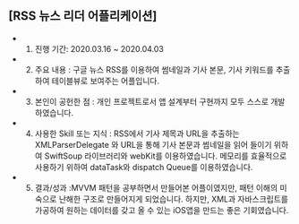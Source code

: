 ## [RSS 뉴스 리더 어플리케이션]
- 1. 진행 기간: 2020.03.16 ~ 2020.04.03
- 2. 주요 내용 : 구글 뉴스 RSS를 이용하여 썸네일과 기사 본문, 기사 키워드를 추출하여 테이블뷰로 보여주는 어플입니다.
- 3. 본인이 공헌한 점 : 개인 프로젝트로서 앱 설계부터 구현까지 모두 스스로 개발하였습니다. 
- 4. 사용한 Skill 또는 지식 : RSS에서 기사 제목과 URL을 추출하는 XMLParserDelegate 와 URL을 통해 기사 본문과 썸네일을 읽어 들이기 위하여 SwiftSoup 라이브러리와 webKit를 이용하였습니다. 메모리를 효율적으로 사용하기 위하여 dataTask와 dispatch Queue를 이용하였습니다.
- 5. 결과/성과 :MVVM 패턴을 공부하면서 만들어본 어플이였지만, 패턴 이해의 미숙으로 난해한 구조로 만들어지게 되었습니다. 하지만, XML과 자바스크립트를 가공하여 원하는 데이터를 갖고 올 수 있는 iOS앱을 만드는 좋은 기회였습니다.
